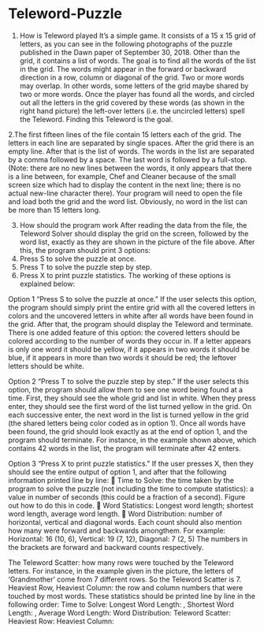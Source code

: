 # Teleword-Puzzle
1. How is Teleword played
It’s a simple game. It consists of a 15 x 15 grid of letters, as you can see in
the following photographs of the puzzle published in the Dawn paper of
September 30, 2018. Other than the grid, it contains a list of words. The goal
is to find all the words of the list in the grid. The words might appear in the
forward or backward direction in a row, column or diagonal of the grid. Two or
more words may overlap. In other words, some letters of the grid maybe
shared by two or more words.
Once the player has found all the words, and circled out all the letters in the
grid covered by these words (as shown in the right hand picture) the left-over
letters (i.e. the uncircled letters) spell the Teleword. Finding this Teleword is
the goal.

2.The first fifteen lines of the file contain 15 letters each of the grid. The letters
in each line are separated by single spaces.
After the grid there is an empty line.
After that is the list of words. The words in the list are separated by a
comma followed by a space. The last word is followed by a full-stop.
(Note: there are no new lines between the words, it only appears that
there is a line between, for example, Chef and Cleaner because of the
small screen size which had to display the content in the next line; there is
no actual new-line character there).
Your program will need to open the file and load both the grid and the
word list. Obviously, no word in the list can be more than 15 letters
long.

3. How should the program work
After reading the data from the file, the Teleword Solver should display the
grid on the screen, followed by the word list, exactly as they are shown in
the picture of the file above.
After this, the program should print 3 options:
1. Press S to solve the puzzle at once.
2. Press T to solve the puzzle step by step.
3. Press X to print puzzle statistics.
The working of these options is explained below:

Option 1 “Press S to solve the puzzle at once.”
If the user selects this option, the program should simply print the entire grid
with all the covered letters in colors and the uncovered letters in white after all
words have been found in the grid. After that, the program should display the
Teleword and terminate.
There is one added feature of this option: the covered letters should be
colored according to the number of words they occur in. If a letter appears is
only one word it should be yellow, if it appears in two words it should be blue,
if it appears in more than two words it should be red; the leftover letters should
be white.

Option 2 “Press T to solve the puzzle step by step.”
If the user selects this option, the program should allow them to see one word
being found at a time. First, they should see the whole grid and list in white.
When they press enter, they should see the first word of the list turned yellow in
the grid. On each successive enter, the next word in the list is turned yellow in
the grid (the shared letters being color coded as in option 1). Once all words
have been found, the grid should look exactly as at the end of option 1, and the
program should terminate.
For instance, in the example shown above, which contains 42 words in the
list, the program will terminate after 42 enters.

Option 3 “Press X to print puzzle statistics.”
If the user presses X, then they should see the entire output of option 1, and
after that the following information printed line by line:
 Time to Solve: the time taken by the program to solve the puzzle (not
including the time to compute statistics): a value in number of seconds
(this could be a fraction of a second). Figure out how to do this in code.
 Word Statistics: Longest word length; shortest word length,
average word length.
 Word Distribution: number of horizontal, vertical and diagonal words.
Each count should also mention how many were forward and backwards
amongthem.
 For example: Horizontal: 16 (10, 6), Vertical: 19 (7, 12), Diagonal: 7
(2, 5) The numbers in the brackets are forward and backward
counts respectively.

 The Teleword Scatter: how many rows were touched by the
Teleword letters. For instance, in the example given in the picture, the
letters of ‘Grandmother’ come from 7 different rows. So the Teleword
Scatter is 7.
 Heaviest Row, Heaviest Column: the row and column numbers
that were touched by most words.
These statistics should be printed line by line in the following order:
Time to Solve:
Longest Word Length: , Shortest Word Length: , Average Word Length:
Word Distribution:
Teleword Scatter:
Heaviest Row:
Heaviest Column:
